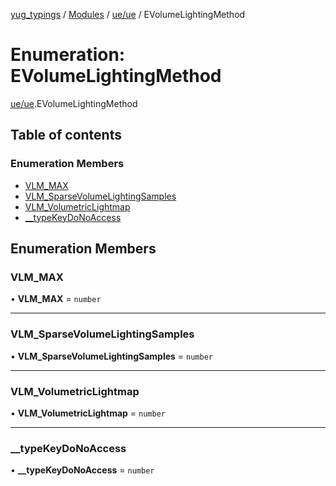 [yug_typings](../README.md) / [Modules](../modules.md) / [ue/ue](../modules/ue_ue.md) / EVolumeLightingMethod

# Enumeration: EVolumeLightingMethod

[ue/ue](../modules/ue_ue.md).EVolumeLightingMethod

## Table of contents

### Enumeration Members

- [VLM\_MAX](ue_ue.EVolumeLightingMethod.md#vlm_max)
- [VLM\_SparseVolumeLightingSamples](ue_ue.EVolumeLightingMethod.md#vlm_sparsevolumelightingsamples)
- [VLM\_VolumetricLightmap](ue_ue.EVolumeLightingMethod.md#vlm_volumetriclightmap)
- [\_\_typeKeyDoNoAccess](ue_ue.EVolumeLightingMethod.md#__typekeydonoaccess)

## Enumeration Members

### VLM\_MAX

• **VLM\_MAX** = `number`

___

### VLM\_SparseVolumeLightingSamples

• **VLM\_SparseVolumeLightingSamples** = `number`

___

### VLM\_VolumetricLightmap

• **VLM\_VolumetricLightmap** = `number`

___

### \_\_typeKeyDoNoAccess

• **\_\_typeKeyDoNoAccess** = `number`
